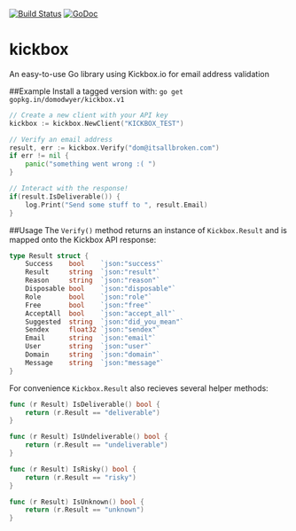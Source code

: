[![Build Status](https://travis-ci.org/domodwyer/kickbox.svg?branch=master)](https://travis-ci.org/domodwyer/kickbox) [![GoDoc](https://godoc.org/github.com/domodwyer/kickbox?status.svg)](https://godoc.org/github.com/domodwyer/kickbox)
# kickbox
An easy-to-use Go library using Kickbox.io for email address validation

##Example
Install a tagged version with: `go get gopkg.in/domodwyer/kickbox.v1`

```Go
// Create a new client with your API key
kickbox := kickbox.NewClient("KICKBOX_TEST")

// Verify an email address
result, err := kickbox.Verify("dom@itsallbroken.com")
if err != nil {
	panic("something went wrong :( ")
}

// Interact with the response!
if(result.IsDeliverable()) {
	log.Print("Send some stuff to ", result.Email)
}
```

##Usage
The `Verify()` method returns an instance of `Kickbox.Result` and is mapped onto the Kickbox API response:

```Go
type Result struct {
	Success    bool    `json:"success"`
	Result     string  `json:"result"`
	Reason     string  `json:"reason"`
	Disposable bool    `json:"disposable"`
	Role       bool    `json:"role"`
	Free       bool    `json:"free"`
	AcceptAll  bool    `json:"accept_all"`
	Suggested  string  `json:"did_you_mean"`
	Sendex     float32 `json:"sendex"`
	Email      string  `json:"email"`
	User       string  `json:"user"`
	Domain     string  `json:"domain"`
	Message    string  `json:"message"`
}
```

For convenience `Kickbox.Result` also recieves several helper methods:
```Go
func (r Result) IsDeliverable() bool {
	return (r.Result == "deliverable")
}

func (r Result) IsUndeliverable() bool {
	return (r.Result == "undeliverable")
}

func (r Result) IsRisky() bool {
	return (r.Result == "risky")
}

func (r Result) IsUnknown() bool {
	return (r.Result == "unknown")
}
```
